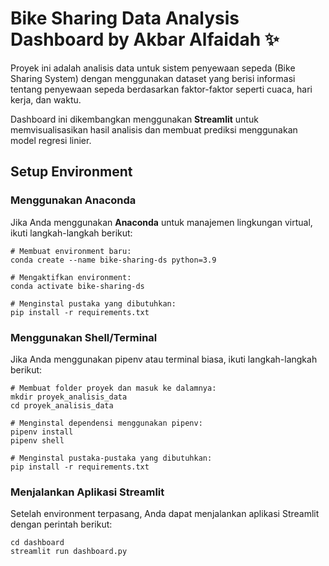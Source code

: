 # Bike Sharing Data Analysis Dashboard by Akbar Alfaidah ✨

Proyek ini adalah analisis data untuk sistem penyewaan sepeda (Bike Sharing System) dengan menggunakan dataset yang berisi informasi tentang penyewaan sepeda berdasarkan faktor-faktor seperti cuaca, hari kerja, dan waktu.

Dashboard ini dikembangkan menggunakan **Streamlit** untuk memvisualisasikan hasil analisis dan membuat prediksi menggunakan model regresi linier.

## Setup Environment

### Menggunakan Anaconda

Jika Anda menggunakan **Anaconda** untuk manajemen lingkungan virtual, ikuti langkah-langkah berikut:
```
# Membuat environment baru:
conda create --name bike-sharing-ds python=3.9

# Mengaktifkan environment:
conda activate bike-sharing-ds

# Menginstal pustaka yang dibutuhkan:
pip install -r requirements.txt
```

### Menggunakan Shell/Terminal

Jika Anda menggunakan pipenv atau terminal biasa, ikuti langkah-langkah berikut:
```
# Membuat folder proyek dan masuk ke dalamnya:
mkdir proyek_analisis_data
cd proyek_analisis_data

# Menginstal dependensi menggunakan pipenv:
pipenv install
pipenv shell

# Menginstal pustaka-pustaka yang dibutuhkan:
pip install -r requirements.txt
```

### Menjalankan Aplikasi Streamlit
Setelah environment terpasang, Anda dapat menjalankan aplikasi Streamlit dengan perintah berikut:
```
cd dashboard
streamlit run dashboard.py
```

